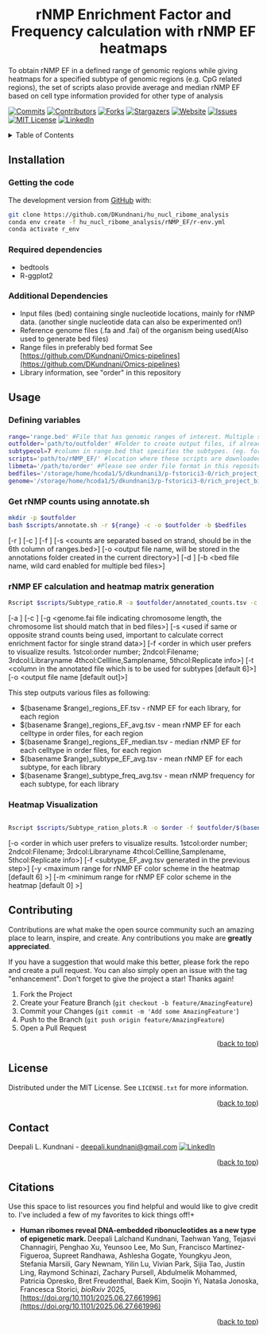 
<h1 align="center">rNMP Enrichment Factor and Frequency calculation with rNMP EF heatmaps</h1>
To obtain rNMP EF in a defined range of genomic regions while giving heatmaps for a specified subtype of genomic regions (e.g. CpG related regions), the set of scripts alaso provide average and median rNMP EF based on cell type information provided for other type of analysis
<!-- Improved compatibility of back to top link: See: https://github.com/othneildrew/Best-README-Template/pull/73 -->
<a name="readme-top"></a>
<!--
-->

[![Commits][Commits-shield]][Commits-url]
[![Contributors][contributors-shield]][contributors-url]
[![Forks][forks-shield]][forks-url]
[![Stargazers][stars-shield]][stars-url]
[![Website][website-shield]][website-url]
[![Issues][issues-shield]][issues-url]
[![MIT License][license-shield]][license-url]
[![LinkedIn][linkedin-shield]][linkedin-url]

<!-- TABLE OF CONTENTS -->
<details>
  <summary>Table of Contents</summary>
  <ol>
    <li><a href="##Installation">Installation</a></li>
      <ul>
        <li><a href="###Getting-the-code">Getting the code</a></li>
        <li><a href="###Creating-the-enviroment-with-required-dependencies">Creating the enviroment with required dependencies</a></li>
        <li><a href="###Additional-Dependencies">Additional Dependencies</a></li>
      </ul>
    </li>
    <li><a href="##Usage">Usage</a></li>
      <ul>
        <li><a href="###Defining-variables">Defining variables</a></li>
        <li><a href="###Preprocessing">Preprocessing</a></li>
        <li><a href="###Loading-Functions">Loading Functions</a></li>
       <li><a href="###Analyzing-and-processing-data-1">Analyzing, processing and visualizing data for TSS/TTS (ends) of ranges provided</a></li>
        <li><a href="###Analyzing-and-processing-data-2">Analyzing, processing and visualizing data for center of ranges provided</a></li>
      </ul>
    <li><a href="##Contributing">Contributing</a></li>
    <li><a href="##License">License</a></li>
    <li><a href="##Contact">Contact</a></li>
    <li><a href="##Citations">Citations</a></li>
  </ol>
</details>

<!-- Installation -->
## Installation
### Getting the code
The development version from [GitHub](https://github.com/) with:
```sh
git clone https://github.com/DKundnani/hu_nucl_ribome_analysis
conda env create -f hu_nucl_ribome_analysis/rNMP_EF/r-env.yml
conda activate r_env
```
### Required dependencies 
* bedtools
* R-ggplot2

### Additional Dependencies
* Input files (bed) containing single nucleotide locations, mainly for rNMP data. (another single nucleotide data can also be experimented on!)
* Reference genome files (.fa and .fai) of the organism being used(Also used to generate bed files)
* Range files in preferably bed format See [https://github.com/DKundnani/Omics-pipelines](https://github.com/DKundnani/Omics-pipelines)
* Library information, see "order" in this repository

<!-- USAGE -->
## Usage
### Defining variables
```bash
range='range.bed' #File that has genomic ranges of interest. Multiple subtypes to be analyzed as a part of same heatmap to be included in the same range file, making sure no overlapping regions exist.
outfolder='path/to/outfolder' #Folder to create output files, if already exists, will be overwritten
subtypecol=7 #column in range.bed that specifies the subtypes. (eg. for CpG related regions, it should specific either islands, shores, shelves,inter-cpg regions )
scripts='path/to/rNMP_EF/' #location where these scripts are downloaded or cloned
libmeta='/path/to/order' #Please see order file format in this repository
bedfiles='/storage/home/hcoda1/5/dkundnani3/p-fstorici3-0/rich_project_bio-storici/Hu_analysis/subnfiltbed/nucl/noXY/*.bed' # List of bed files
genome='/storage/home/hcoda1/5/dkundnani3/p-fstorici3-0/rich_project_bio-storici/reference/hg38/filtered_hg38-nucleus-noXY.fa.fai' #Genome index file

```

### Get rNMP counts using annotate.sh
```bash
mkdir -p $outfolder
bash $scripts/annotate.sh -r ${range} -c -o $outfolder -b $bedfiles
```
[-r <file with reference annotations or ranges>] 
[-c <calculate counts in the referenced annotations>] 
[-f <calculate fraction of coverage in the reference annotations>]
[-s <counts are separated based on strand, should be in the 6th column of ranges.bed>]
[-o <output file name, will be stored in the annotations folder created in the current directory>]
[-d <annotated files will be separated based on nucleus and mitochondria>]
[-b <bed file name, wild card enabled for multiple bed files>] 


### rNMP EF calculation and heatmap matrix generation
```bash
Rscript $scripts/Subtype_ratio.R -a $outfolder/annotated_counts.tsv -c $outfolder/all_counts.tsv -g $genome -f $libmeta -t $subtypecol -o ${outfolder}/$(basename $range)
```
[-a <annotated file generated by bedtools annotate>]
[-c <counts file indicating total counts in bedfiles used for rNMP Ef normalization>]
[-g <genome.fai file indicating chromosome length, the chromosome list should match that in bed files>]
[-s <used if same or opposite strand counts being used, important to calculate correct enrichment factor for single strand data>]
[-f <order in which user prefers to visualize results. 1stcol:order number; 2ndcol:Filename; 3rdcol:Libraryname 4thcol:Cellline,Samplename, 5thcol:Replicate info>]
[-t <column in the annotated file which is to be used for subtypes [default 6]>]
[-o <output file name [default out]>]

This step outputs various files as following:
* $(basename $range)_regions_EF.tsv - rNMP EF for each library, for each region
* $(basename $range)_regions_EF_avg.tsv -  mean rNMP EF for each celltype in order files, for each region
* $(basename $range)_regions_EF_median.tsv -  median rNMP EF for each celltype in order files, for each region
* $(basename $range)_subtype_EF_avg.tsv -  mean rNMP EF for each subtype, for each library
* $(basename $range)_subtype_freq_avg.tsv -  mean rNMP frequency for each subtype, for each library

### Heatmap Visualization
```bash

Rscript $scripts/Subtype_ration_plots.R -o $order -f $outfolder/$(basename $range)_subtype_EF_avg.tsv -y 3

```
[-o <order in which user prefers to visualize results. 1stcol:order number; 2ndcol:Filename; 3rdcol:Libraryname 4thcol:Cellline,Samplename, 5thcol:Replicate info>]
[-f <subtype_EF_avg.tsv generated in the previous step>]
[-y <maximum range for rNMP EF color scheme in the heatmap [default 6] >]
[-m <minimum range for rNMP EF color scheme in the heatmap [default 0] >]


<!-- CONTRIBUTING -->
## Contributing

Contributions are what make the open source community such an amazing place to learn, inspire, and create. Any contributions you make are **greatly appreciated**.

If you have a suggestion that would make this better, please fork the repo and create a pull request. You can also simply open an issue with the tag "enhancement".
Don't forget to give the project a star! Thanks again!

1. Fork the Project
2. Create your Feature Branch (`git checkout -b feature/AmazingFeature`)
3. Commit your Changes (`git commit -m 'Add some AmazingFeature'`)
4. Push to the Branch (`git push origin feature/AmazingFeature`)
5. Open a Pull Request

<p align="right">(<a href="#readme-top">back to top</a>)</p>


<!-- LICENSE -->
## License

Distributed under the MIT License. See `LICENSE.txt` for more information.

<p align="right">(<a href="#readme-top">back to top</a>)</p>



<!-- CONTACT -->
## Contact
Deepali L. Kundnani - [deepali.kundnani@gmail.com](mailto::deepali.kundnani@gmail.com)    [![LinkedIn][linkedin-shield]][linkedin-url] 
<p align="right">(<a href="#readme-top">back to top</a>)</p>

<!-- ACKNOWLEDGMENTS -->
## Citations
Use this space to list resources you find helpful and would like to give credit to. I've included a few of my favorites to kick things off!+
* <b> Human ribomes reveal DNA-embedded ribonucleotides as a new type of epigenetic mark. </b>
Deepali Lalchand Kundnani, Taehwan Yang, Tejasvi Channagiri, Penghao Xu, Yeunsoo Lee, Mo Sun, Francisco Martinez-Figueroa, Supreet Randhawa, Ashlesha Gogate, Youngkyu Jeon, Stefania Marsili, Gary Newnam, Yilin Lu, Vivian Park, Sijia Tao, Justin Ling, Raymond Schinazi, Zachary Pursell, Abdulmelik Mohammed, Patricia Opresko, Bret Freudenthal, Baek Kim, Soojin Yi, Nataša Jonoska, Francesca Storici, <i>  bioRxiv </i> 2025, [https://doi.org/10.1101/2025.06.27.661996](https://doi.org/10.1101/2025.06.27.661996)

<p align="right">(<a href="#readme-top">back to top</a>)</p>



<!-- MARKDOWN LINKS & IMAGES -->
<!-- https://www.markdownguide.org/basic-syntax/#reference-style-links -->
[contributors-shield]: https://img.shields.io/github/contributors/DKundnani/hu_nucl_ribome_analysis?style=for-the-badge
[contributors-url]: https://github.com/DKundnani/hu_nucl_ribome_analysis/graphs/contributors
[forks-shield]: https://img.shields.io/github/forks/DKundnani/hu_nucl_ribome_analysis?style=for-the-badge
[forks-url]: https://github.com/DKundnani/hu_nucl_ribome_analysis/forks
[stars-shield]: https://img.shields.io/github/stars/DKundnani/hu_nucl_ribome_analysis?style=for-the-badge
[stars-url]: https://github.com/DKundnani/hu_nucl_ribome_analysis/stargazers
[issues-shield]: https://img.shields.io/github/issues/DKundnani/hu_nucl_ribome_analysis?style=for-the-badge
[issues-url]: https://github.com/DKundnani/hu_nucl_ribome_analysis/issues
[license-shield]: https://img.shields.io/github/license/DKundnani/hu_nucl_ribome_analysis?style=for-the-badge
[license-url]: https://github.com/DKundnani/hu_nucl_ribome_analysis/blob/master/LICENSE.txt
[linkedin-shield]: https://img.shields.io/badge/-LinkedIn-black.svg?style=for-the-badge&logo=linkedin&colorB=555
[linkedin-url]: https://linkedin.com/in/deepalik
[product-screenshot]: images/screenshot.png
[commits-url]: https://github.com/DKundnani/hu_nucl_ribome_analysis/pulse
[commits-shield]: https://img.shields.io/github/commit-activity/t/DKundnani/hu_nucl_ribome_analysis?style=for-the-badge
[website-shield]: https://img.shields.io/website?url=http%3A%2F%2Fdkundnani.bio%2F&style=for-the-badge
[website-url]:http://dkundnani.bio/ 
